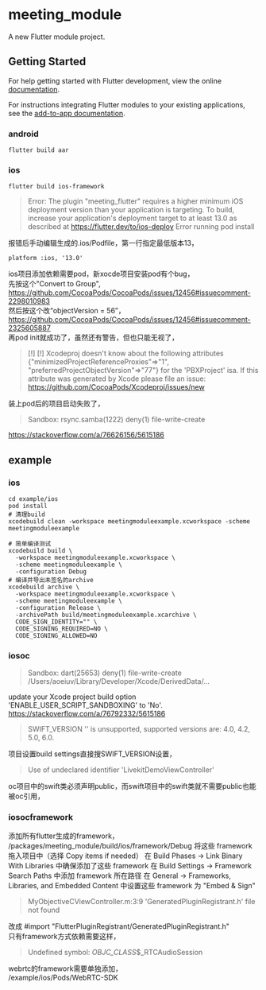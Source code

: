 # meeting_module

A new Flutter module project.

## Getting Started

For help getting started with Flutter development, view the online
[documentation](https://flutter.dev/).

For instructions integrating Flutter modules to your existing applications,
see the [add-to-app documentation](https://flutter.dev/to/add-to-app).

### android
```shell
flutter build aar
```

### ios
```shell
flutter build ios-framework
```
> Error: The plugin "meeting_flutter" requires a higher minimum iOS deployment version than your application is targeting.
To build, increase your application's deployment target to at least 13.0 as described at https://flutter.dev/to/ios-deploy
Error running pod install

报错后手动编辑生成的.ios/Podfile，第一行指定最低版本13，
```
platform :ios, '13.0'
```
ios项目添加依赖需要pod，新xocde项目安装pod有个bug，  
先按这个"Convert to Group",  
https://github.com/CocoaPods/CocoaPods/issues/12456#issuecomment-2298010983  
然后按这个改“objectVersion = 56”，  
https://github.com/CocoaPods/CocoaPods/issues/12456#issuecomment-2325605887  
再pod init就成功了，虽然还有警告，但也只能无视了，  
> [!] [!] Xcodeproj doesn't know about the following attributes {"minimizedProjectReferenceProxies"=>"1", "preferredProjectObjectVersion"=>"77"} for the 'PBXProject' isa.
If this attribute was generated by Xcode please file an issue: https://github.com/CocoaPods/Xcodeproj/issues/new

装上pod后的项目启动失败了，  
> Sandbox: rsync.samba(1222) deny(1) file-write-create

https://stackoverflow.com/a/76626156/5615186  

## example

### ios
```shell
cd example/ios
pod install
# 清理build
xcodebuild clean -workspace meetingmoduleexample.xcworkspace -scheme meetingmoduleexample

# 简单编译测试
xcodebuild build \
  -workspace meetingmoduleexample.xcworkspace \
  -scheme meetingmoduleexample \
  -configuration Debug
# 编译并导出未签名的archive
xcodebuild archive \
  -workspace meetingmoduleexample.xcworkspace \
  -scheme meetingmoduleexample \
  -configuration Release \
  -archivePath build/meetingmoduleexample.xcarchive \
  CODE_SIGN_IDENTITY="" \
  CODE_SIGNING_REQUIRED=NO \
  CODE_SIGNING_ALLOWED=NO
```

### iosoc
> Sandbox: dart(25653) deny(1) file-write-create /Users/aoeiuv/Library/Developer/Xcode/DerivedData/...

update your Xcode project build option 'ENABLE_USER_SCRIPT_SANDBOXING' to 'No'.  
https://stackoverflow.com/a/76792332/5615186  

> SWIFT_VERSION '' is unsupported, supported versions are: 4.0, 4.2, 5.0, 6.0.

项目设置build settings直接搜SWIFT_VERSION设置，  

> Use of undeclared identifier 'LivekitDemoViewController'

oc项目中的swift类必须声明public，而swift项目中的swift类就不需要public也能被oc引用，  

### iosocframework
添加所有flutter生成的framework，  
/packages/meeting_module/build/ios/framework/Debug
将这些 framework 拖入项目中（选择 Copy items if needed）
在 Build Phases -> Link Binary With Libraries 中确保添加了这些 framework
在 Build Settings -> Framework Search Paths 中添加 framework 所在路径
在 General -> Frameworks, Libraries, and Embedded Content 中设置这些 framework 为 "Embed & Sign"

> MyObjectiveCViewController.m:3:9 'GeneratedPluginRegistrant.h' file not found

改成 #import "FlutterPluginRegistrant/GeneratedPluginRegistrant.h"  
只有framework方式依赖需要这样，

> Undefined symbol: _OBJC_CLASS_$_RTCAudioSession

webrtc的framework需要单独添加，  
/example/ios/Pods/WebRTC-SDK  
